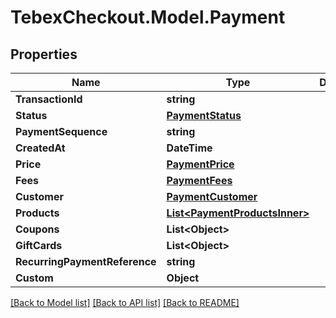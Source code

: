 # TebexCheckout.Model.Payment

## Properties

Name | Type | Description | Notes
------------ | ------------- | ------------- | -------------
**TransactionId** | **string** |  | [optional] 
**Status** | [**PaymentStatus**](PaymentStatus.md) |  | [optional] 
**PaymentSequence** | **string** |  | [optional] 
**CreatedAt** | **DateTime** |  | [optional] 
**Price** | [**PaymentPrice**](PaymentPrice.md) |  | [optional] 
**Fees** | [**PaymentFees**](PaymentFees.md) |  | [optional] 
**Customer** | [**PaymentCustomer**](PaymentCustomer.md) |  | [optional] 
**Products** | [**List&lt;PaymentProductsInner&gt;**](PaymentProductsInner.md) |  | [optional] 
**Coupons** | **List&lt;Object&gt;** |  | [optional] 
**GiftCards** | **List&lt;Object&gt;** |  | [optional] 
**RecurringPaymentReference** | **string** |  | [optional] 
**Custom** | **Object** |  | [optional] 

[[Back to Model list]](../README.md#documentation-for-models) [[Back to API list]](../README.md#documentation-for-api-endpoints) [[Back to README]](../README.md)

